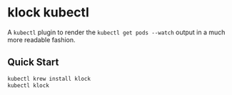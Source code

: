 # klock kubectl

A `kubectl` plugin to render the `kubectl get pods --watch` output in a
much more readable fashion.

## Quick Start

```sh
kubectl krew install klock
kubectl klock
```

